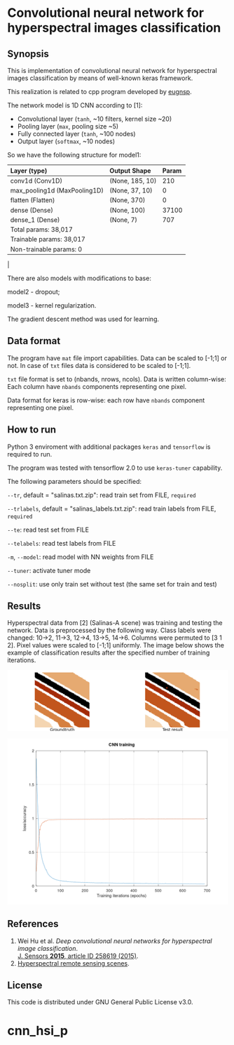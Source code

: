 # Convolutional neural network for hyperspectral images classification

## Synopsis

This is implementation of convolutional neural network for hyperspectral images
classification by means of well-known keras framework. 

This realization is related to cpp program developed by [eugnsp](https://github.com/eugnsp/cnn_hsi).

The network model is 1D CNN according to [1]:

* Convolutional layer (`tanh`, ~10 filters, kernel size ~20)
* Pooling layer (`max`, pooling size ~5)
* Fully connected layer (`tanh`, ~100 nodes)
* Output layer (`softmax`, ~10 nodes)

So we have the following structure for model1:

Layer (type)                | Output Shape                |             Param     |
:-------------------------- |:--------------------------- |:--------------------- |
conv1d (Conv1D)             | (None, 185, 10)             |             210       |
max_pooling1d (MaxPooling1D)| (None, 37, 10)              |             0         |
flatten (Flatten)           | (None, 370)                 |             0         |
dense (Dense)               | (None, 100)                 |             37100     |
dense_1 (Dense)             | (None, 7)                   |             707       |
Total params: 38,017        |
Trainable params: 38,017    |
Non-trainable params: 0     |
|

There are also models with modifications to base:


model2 - dropout;


model3 - kernel regularization.


The gradient descent method was used for learning.

## Data format
The program have `mat` file import capabilities. Data can be scaled to [-1;1] or not.
In case of `txt` files data is considered to be scaled to [-1;1]. 


`txt` file format is set to (nbands, nrows, ncols). Data is written column-wise: Each column have `nbands` 
components representing one pixel. 


Data format for keras is row-wise: each row have `nbands` component representing one pixel.


## How to run

Python 3 enviroment with additional packages `keras` and `tensorflow` is required to run.


The program was tested with tensorflow 2.0 to use `keras-tuner` capability.


The following parameters should be specified:



`--tr`, default = "salinas.txt.zip": read train set from FILE, `required`


`--trlabels`, default = "salinas_labels.txt.zip": read train labels from FILE, `required`


`--te`: read test set from FILE


`--telabels`: read test labels from FILE


`-m`, `--model`: read model with NN weights from FILE 


`--tuner`: activate tuner mode 


`--nosplit`: use only train set without test (the same set for train and test)

## Results

Hyperspectral data from [2] (Salinas-A scene) was training and testing the network. Data is preprocessed by the following way. Class  labels were changed: 10->2, 11->3, 12->4, 13->5, 14->6. Columns were permuted to [3 1 2]. Pixel values were scaled to [-1;1] uniformly. The image below shows the example of classification results after the specified number of training iterations.

![Classification](salinas_a.png)

![Loss function](training.png)

## References

1. Wei Hu et al. *Deep convolutional neural networks for hyperspectral image
classification*.\
[J. Sensors **2015**, article ID 258619 (2015)](https://doi.org/10.1155/2015/258619).
2. [Hyperspectral remote sensing scenes](http://www.ehu.eus/ccwintco/index.php?title=Hyperspectral_Remote_Sensing_Scenes).

## License

This code is distributed under GNU General Public License v3.0.
# cnn_hsi_p
